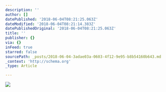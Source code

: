 ```yaml
---
description: ''
author: []
datePublished: '2018-06-04T08:21:25.063Z'
dateModified: '2018-06-04T08:21:14.383Z'
datePublishedOriginal: '2018-06-04T08:21:25.063Z'
title: ''
publisher: {}
via: {}
inFeed: true
starred: false
sourcePath: _posts/2018-06-04-3adae03a-0603-4f12-9e95-b8b54160b643.md
_context: 'http://schema.org'
_type: Article

---
```

![](https://the-grid-user-content.s3-us-west-2.amazonaws.com/759c2c9b-29dc-44a2-9a09-0bdfeeaac869.png)